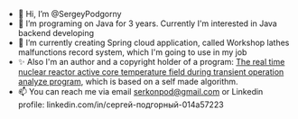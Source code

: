 - 👋 Hi, I’m @SergeyPodgorny
- 👀 I’m programing on Java for 3 years. Currently I'm interested in Java backend developing
- 🌱 I’m currently creating Spring cloud application, called Workshop lathes malfunctions record system, which I'm going to use in my job
- :sparkles: Also I'm an author and a copyright holder of a program: [The real time nuclear reactor active core temperature field during transient operation analyze program](https://www1.fips.ru/fips_servl/fips_servlet?DB=EVM&DocNumber=2022616986&TypeFile=html), which is based on a self made algorithm.
- 📫 You can reach me via email serkonpod@gmail.com or Linkedin profile: linkedin.com/in/сергей-подгорный-014a57223
